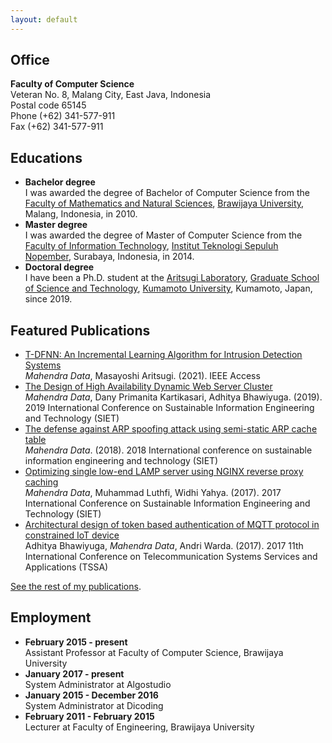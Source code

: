 ```yaml
---
layout: default
---
```




## Office

**Faculty of Computer Science**\
Veteran No. 8, Malang City, East Java, Indonesia\
Postal code 65145\
Phone (+62) 341-577-911\
Fax (+62) 341-577-911

## Educations

- **Bachelor degree**\
  I was awarded the degree of Bachelor of Computer Science from the [Faculty of Mathematics and Natural Sciences](https://mipa.ub.ac.id/en/home/), [Brawijaya University](https://ub.ac.id/), Malang, Indonesia, in 2010.
- **Master degree**\
  I was awarded the degree of Master of Computer Science from the [Faculty of Information Technology](https://www.its.ac.id/informatika/), [Institut Teknologi Sepuluh Nopember](https://www.its.ac.id/), Surabaya, Indonesia, in 2014.
- **Doctoral degree**\
  I have been a Ph.D. student at the [Aritsugi Laboratory](https://www.dbms.cs.kumamoto-u.ac.jp/~aritsugi/), [Graduate School of Science and Technology](https://www.fast.kumamoto-u.ac.jp/gsst-en/), [Kumamoto University](https://ewww.kumamoto-u.ac.jp/en/), Kumamoto, Japan, since 2019.

## Featured Publications

- [T-DFNN: An Incremental Learning Algorithm for Intrusion Detection Systems](https://doi.org/10.1109/ACCESS.2021.3127985)\
  *Mahendra Data*, Masayoshi Aritsugi. (2021). IEEE Access
- [The Design of High Availability Dynamic Web Server Cluster](https://doi.org/10.1109/SIET48054.2019.8986069)\
  *Mahendra Data*, Dany Primanita Kartikasari, Adhitya Bhawiyuga. (2019). 2019 International Conference on Sustainable Information Engineering and Technology (SIET)
- [The defense against ARP spoofing attack using semi-static ARP cache table](https://doi.org/10.1109/SIET.2018.8693155)\
  *Mahendra Data*. (2018). 2018 International conference on sustainable information engineering and technology (SIET)
- [Optimizing single low-end LAMP server using NGINX reverse proxy caching](https://doi.org/10.1109/SIET.2017.8304102)\
  *Mahendra Data*, Muhammad Luthfi, Widhi Yahya. (2017). 2017 International Conference on Sustainable Information Engineering and Technology (SIET)
- [Architectural design of token based authentication of MQTT protocol in constrained IoT device](https://doi.org/10.1109/TSSA.2017.8272933)\
  Adhitya Bhawiyuga, *Mahendra Data*, Andri Warda. (2017). 2017 11th International Conference on Telecommunication Systems Services and Applications (TSSA)

[See the rest of my publications](https://scholar.google.com/citations?user=DRcHGcYAAAAJ&hl=en).

## Employment

- **February 2015 - present**\
  Assistant Professor at Faculty of Computer Science, Brawijaya University
- **January 2017 - present**\
  System Administrator at Algostudio
- **January 2015 - December 2016**\
  System Administrator at Dicoding
- **February 2011 - February 2015**\
  Lecturer at Faculty of Engineering, Brawijaya University
  